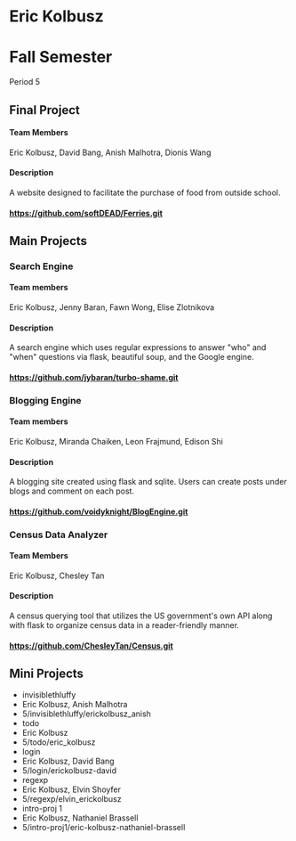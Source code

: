 Eric Kolbusz
==========

# Fall Semester
Period 5

## Final Project
#### Team Members
Eric Kolbusz, David Bang, Anish Malhotra, Dionis Wang
#### Description
A website designed to facilitate the purchase of food from outside school.
#### https://github.com/softDEAD/Ferries.git



## Main Projects

### Search Engine
#### Team members
Eric Kolbusz, Jenny Baran, Fawn Wong, Elise Zlotnikova
#### Description
A search engine which uses regular expressions to answer "who" and "when" questions via flask, beautiful soup, and the Google engine.
#### https://github.com/jybaran/turbo-shame.git

### Blogging Engine
#### Team members
Eric Kolbusz, Miranda Chaiken, Leon Frajmund, Edison Shi
#### Description
A blogging site created using flask and sqlite. Users can create posts under blogs and comment on each post.
#### https://github.com/voidyknight/BlogEngine.git

### Census Data Analyzer
#### Team Members
Eric Kolbusz, Chesley Tan
#### Description
A census querying tool that utilizes the US government's own API along with flask to organize census data in a reader-friendly manner.
#### https://github.com/ChesleyTan/Census.git



## Mini Projects
 * invisiblethluffy
  * Eric Kolbusz, Anish Malhotra
  * 5/invisiblethluffy/erickolbusz_anish
 * todo
  * Eric Kolbusz
  * 5/todo/eric_kolbusz
 * login
  * Eric Kolbusz, David Bang
  * 5/login/erickolbusz-david
 * regexp
  * Eric Kolbusz, Elvin Shoyfer
  * 5/regexp/elvin_erickolbusz
 * intro-proj 1
  * Eric Kolbusz, Nathaniel Brassell  
  * 5/intro-proj1/eric-kolbusz-nathaniel-brassell
